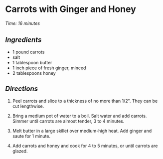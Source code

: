 # Carrots with Ginger and Honey

######  Time: 16 minutes

##  *Ingredients*
- 1 pound carrots
- salt
- 1 tablespoon butter
- 1 inch piece of fresh ginger, minced
- 2 tablespoons honey
##  *Directions*
1. Peel carrots and slice to a thickness of no more than 1/2".  They can
be cut lengthwise.

2. Bring a medium pot of water to a boil.  Salt water and add carrots.
Simmer until carrots are almost tender, 3 to 4 minutes.

3. Melt butter in a large skillet over medium-high heat.  Add ginger and
saute for 1 minute.

4. Add carrots and honey and cook for 4 to 5 minutes, or until carrots
are glazed.